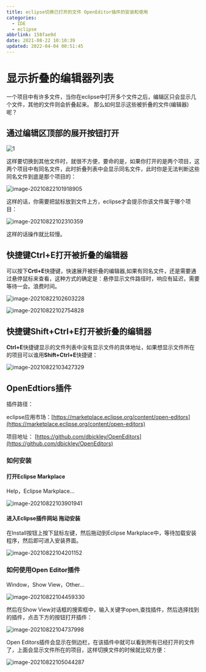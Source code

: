 ```yaml
---
title: eclipse切换已打开的文件 OpenEditor插件的安装和使用
categories: 
  - IDE
  - eclipse
abbrlink: 158fae9d
date: 2021-08-22 10:10:39
updated: 2022-04-04 00:51:45
---
```

# 显示折叠的编辑器列表
一个项目中有许多文件，当你在eclipse中打开多个文件之后，编辑区只会显示几个文件，其他的文件则会折叠起来。
那么如何显示这些被折叠的文件(编辑器)呢？
## 通过编辑区顶部的展开按钮打开

![1](https://raw.githubusercontent.com/lanlan2017/images/master/Blog/Sum/20210822101535.png)

这样要切换到其他文件时，就很不方便，要命的是，如果你打开的是两个项目，这两个项目中有同名文件，此时折叠列表中会显示同名文件，此时你是无法判断这些同名文件到底是那个项目的：

![image-20210822101918905](https://raw.githubusercontent.com/lanlan2017/images/master/Blog/Sum/20210822101919.png)

这样的话，你需要把鼠标放到文件上方，eclipse才会提示你该文件属于哪个项目：

![image-20210822102310359](https://raw.githubusercontent.com/lanlan2017/images/master/Blog/Sum/20210822102310.png)

这样的话操作就比较慢。

## 快捷键Ctrl+E打开被折叠的编辑器

可以按下**Crtl+E**快捷键，快速展开被折叠的编辑器,如果有同名文件，还是需要通过悬停鼠标来查看，这种方式的确定是：悬停显示文件路径时，响应有延迟，需要等待一会。浪费时间。

![image-20210822102603228](https://raw.githubusercontent.com/lanlan2017/images/master/Blog/Sum/20210822102603.png)

![image-20210822102754828](https://raw.githubusercontent.com/lanlan2017/images/master/Blog/Sum/20210822102754.png)

## 快捷键Shift+Ctrl+E打开被折叠的编辑器

**Ctrl+E**快捷键显示的文件列表中没有显示文件的具体地址，如果想显示文件所在的项目可以谁用**Shift+Ctrl+E**快捷键：

![image-20210822103427329](https://raw.githubusercontent.com/lanlan2017/images/master/Blog/Sum/20210822103427.png)

## OpenEdtiors插件
插件路径：

eclipse应用市场：[https://marketplace.eclipse.org/content/open-editors](https://marketplace.eclipse.org/content/open-editors)

项目地址：
[https://github.com/dbickley/OpenEditors](https://github.com/dbickley/OpenEditors)

### 如何安装

#### 打开Eclipse Markplace

Help，Eclipse Markplace...

![image-20210822103901941](https://raw.githubusercontent.com/lanlan2017/images/master/Blog/Sum/20210822103902.png)

#### 进入Eclipse插件网站 拖动安装

在Install按钮上按下鼠标左键，然后拖动到Eclipse Markplace中，等待加载安装程序，然后即可进入安装界面。

![image-20210822104201152](https://raw.githubusercontent.com/lanlan2017/images/master/Blog/Sum/20210822104201.png)

### 如何使用Open Editor插件

Window，Show View，Other...

![image-20210822104459330](https://raw.githubusercontent.com/lanlan2017/images/master/Blog/Sum/20210822104459.png)

然后在Show View对话框的搜索框中，输入关键字open,查找插件，然后选择找到的插件，点击下方的按钮打开插件：

![image-20210822104737998](https://raw.githubusercontent.com/lanlan2017/images/master/Blog/Sum/20210822104738.png)

Open  Editors插件会显示在侧边栏，在该插件中就可以看到所有已经打开的文件了，上面会显示文件所在的项目，这样切换文件的时候就比较方便：

![image-20210822105044287](https://raw.githubusercontent.com/lanlan2017/images/master/Blog/Sum/20210822105044.png)

